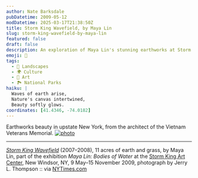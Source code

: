 ```yaml
---
author: Nate Barksdale
pubDatetime: 2009-05-12
modDatetime: 2025-03-17T21:38:50Z
title: Storm King Wavefield, by Maya Lin
slug: storm-king-wavefield-by-maya-lin
featured: false
draft: false
description: An exploration of Maya Lin's stunning earthworks at Storm King Art Center.
emoji: 🌊
tags:
  - 🌳 Landscapes
  - 🌍 Culture
  - 🎨 Art
  - 🏞️ National Parks
haiku: |
  Waves of earth arise,  
  Nature's canvas intertwined,  
  Beauty softly glows.
coordinates: [41.4346, -74.0182]
---
```


Earthworks beauty in upstate New York, from the architect of the Vietnam Veterans Memorial. [![photo](http://culture-making.com/media/WAVE-FIELD-EB97_LG.jpg)](http://www.stormking.org/2009_exhibition.html)

---

_[Storm King Wavefield](http://web.archive.org/web/20100128225008/http://www.stormking.org:80/2009_exhibition.html)_ (2007–2008), 11 acres of earth and grass, by Maya Lin, part of the exhibition _Maya Lin: Bodies of Water_ at the [Storm King Art Center](http://web.archive.org/web/20100128225008/http://www.stormking.org:80/2009_exhibition.html), New Windsor, NY, 9 May–15 November 2009, photograph by Jerry L. Thompson :: via [NYTimes.com](http://web.archive.org/web/20231122133712/https://www.nytimes.com/2009/05/08/arts/design/08lin.html)

